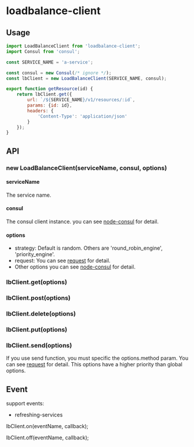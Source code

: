 # loadbalance-client

## Usage
``` javascript
import LoadBalanceClient from 'loadbalance-client';
import Consul from 'consul';

const SERVICE_NAME = 'a-service';

const consul = new Consul(/* ignore */);
const lbClient = new LoadBalanceClient(SERVICE_NAME, consul);

export function getResource(id) {
    return lbClient.get({
        url: `/${SERVICE_NAME}/v1/resources/:id`,
        params: {id: id},
        headers: {
            'Content-Type': 'application/json'
        }
    });
}
```

## API

### new LoadBalanceClient(serviceName, consul, options)

#### serviceName

The service name.

#### consul

The consul client instance. you can see [node-consul](https://github.com/node-cloud/node-consul) for detail.

#### options

* strategy: Default is random. Others are 'round_robin_engine', 'priority_engine'.
* request: You can see [request](https://github.com/request/request) for detail.
* Other options you can see [node-consul](https://github.com/node-cloud/node-consul) for detail.

### lbClient.get(options)
### lbClient.post(options)
### lbClient.delete(options)
### lbClient.put(options)
### lbClient.send(options)

If you use send function, you must specific the options.method param. 
You can see [request](https://github.com/request/request) for detail.
This options have a higher priority than global options.

## Event
support events:

* refreshing-services


lbClient.on(eventName, callback);

lbClient.off(eventName, callback);
